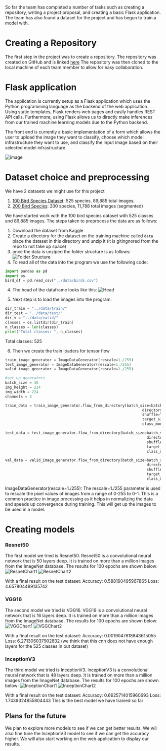 
So far the team has completed a number of tasks such as creating a repository, writing a project proposal, and creating a basic Flask application. The team has also found a dataset for the project and has begun to train a model with.

# Creating a Repository

The first step in the project was to create a repository. The repository was created on GitHub and is linked [here](https://github.com/josephWaldron/AI-ML-Project) The repository was then cloned to the local machine of each team member to allow for easy collaboration.

# Flask application

The application is currently setup as a Flask application which uses the Python programming language as the backend of the web application. Using static templates, Flask renders web pages and easily handles REST API calls. Furthermore, using Flask allows us to directly make inferences from our trained machine learning models due to the Python backend.

The front end is currently a basic implementation of a form which allows the user to upload the image they want to classify, choose which model infrastructure they want to use, and classify the input image based on their selected model infrastructure.

![image](https://github.com/josephWaldron/AI-ML-Project/assets/71295574/5437a88f-71e6-4eb5-a839-e9e74d20f0ae)


# Dataset choice and preprocessing

We have 2 datasets we might use for this project

1. [100 Bird Species Dataset](https://www.kaggle.com/datasets/gpiosenka/100-bird-species): 525 species, 89,885 total images.
2. [200 Bird Species](https://www.kaggle.com/datasets/veeralakrishna/200-bird-species-with-11788-images): 200 species, 11,788 total images (segmented)

We have started work with the 100 bird species dataset with 525 classes and 89,885 images. The steps taken to preprocess the data are as follows:

1. Download the dataset from Kaggle
2. Create a directory for the dataset on the training machine called `data` place the dataset in this directory and unzip it (it is gitingnored from the repo to not take up space)
3. once the data is unziped the folder structure is as follows:
![Folder Structure](images/folder_structure.png)
4. To read all of the data into the program we use the following code:

```python
import pandas as pd
import os
bird_df = pd.read_csv("../data/birds.csv")
```
4. The head of the dataframe looks like this:
![Head](images/head.png)

5. Next step is to load the images into the program.

```python
dir_train = "../data/train/"
dir_test = "../data/test/"
dir_v = "../data/valid/"
classes = os.listdir(dir_train)
n_classes = len(classes)
print("Total classes: ", n_classes)
```
Total classes:  525

6. Then we create the train loaders for tensor flow

```python
train_image_generator = ImageDataGenerator(rescale=1./255)
test_image_generator = ImageDataGenerator(rescale=1./255)
valid_image_generator = ImageDataGenerator(rescale=1./255)

#set up generators
batch_size = 16
img_height = 224
img_width = 224
channels = 3

train_data = train_image_generator.flow_from_directory(batch_size=batch_size,
                                                              directory=dir_train,
                                                              shuffle=True,
                                                              target_size=(img_height, img_width),
                                                              class_mode='categorical')

test_data = test_image_generator.flow_from_directory(batch_size=batch_size,
                                                                directory=dir_test,
                                                                shuffle=False,
                                                                target_size=(img_height, img_width),
                                                                class_mode='categorical')

val_data = valid_image_generator.flow_from_directory(batch_size=batch_size,
                                                                directory=dir_v,
                                                                shuffle=False,
                                                                target_size=(img_height, img_width),
                                                                class_mode='categorical')
```
ImageDataGenerator(rescale=1./255): The rescale=1./255 parameter is used to rescale the pixel values of images from a range of 0-255 to 0-1. This is a common practice in image processing as it helps in normalizing the data and speeds up convergence during training.
This will get up the images to be used in a model.

# Creating models

### Resnet50
The first model we tried is Resnet50. Resnet50 is a convolutional neural network that is 50 layers deep. It is trained on more than a million images from the ImageNet database. The results for 100 epochs are shown below:
![ResnetChart1](images/resnetc1.png)
![ResnetChart2](images/resnetc2.png)

With a final result on the test dataset:
Accuracy:  0.588190495967865
Loss:  4.657804489135742

### VGG16
The second model we tried is VGG16. VGG16 is a convolutional neural network that is 16 layers deep. It is trained on more than a million images from the ImageNet database. The results for 100 epochs are shown below:
![VGGChart1](images/vggc1.png)
![VGGChart2](images/vggc2.png)

With a final result on the test dataset:
Accuracy:  0.0019047618843615055
Loss:  6.271306037902832
(we think that this cnn does not have enough layers for the 525 classes in out dataset)
### InceptionV3
The third model we tried is InceptionV3. InceptionV3 is a convolutional neural network that is 48 layers deep. It is trained on more than a million images from the ImageNet database. The results for 100 epochs are shown below:
![InceptionChart1](images/inceptionc1.png)
![InceptionChart2](images/inceptionc2.png)

With a final result on the test dataset:
Accuracy:  0.6925714015960693
Loss:  1.7439324855804443
This is the best model we have trained so far

## Plans for the future
We plan to explore more models to see if we can get better results. We will also fine tune the InceptionV3 model to see if we can get the accuracy higher. We will also start working on the web application to display our results.
